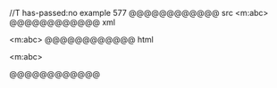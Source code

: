 //T has-passed:no
example 577
@@@@@@@@@@@@ src
<m:abc>
@@@@@@@@@@@@ xml
<?xml version="1.0" encoding="UTF-8"?>
<!DOCTYPE document SYSTEM "CommonMark.dtd">
<document xmlns="http://commonmark.org/xml/1.0">
  <paragraph>
    <text>&lt;m:abc&gt;</text>
  </paragraph>
</document>
@@@@@@@@@@@@ html
<p>&lt;m:abc&gt;</p>
@@@@@@@@@@@@
